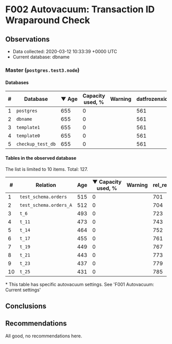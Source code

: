 # F002 Autovacuum: Transaction ID Wraparound Check #

## Observations ##
- Data collected: 2020-03-12 10:33:39 +0000 UTC
- Current database: dbname




### Master (`postgres.test3.node`) ###


#### Databases ####


| \# | Database | &#9660;&nbsp;Age | Capacity used, % | Warning | datfrozenxid |
|--|--------|-----|------------------|---------|--------------|
| 1 |`postgres`|655 |0 |  |561 |
| 2 |`dbname`|655 |0 |  |561 |
| 3 |`template1`|655 |0 |  |561 |
| 4 |`template0`|655 |0 |  |561 |
| 5 |`checkup_test_db`|655 |0 |  |561 |


#### Tables in the observed database ####
The list is limited to 10 items. Total: 127.

| \# | Relation | Age | &#9660;&nbsp;Capacity used, % | Warning |rel_relfrozenxid | toast_relfrozenxid |
|---|-------|-----|------------------|---------|-----------------|--------------------|
| 1 |`test_schema.orders` |515 |0 |  |701 |0 |
| 2 |`test_schema.orders_A` |512 |0 |  |704 |0 |
| 3 |`t_6` |493 |0 |  |723 |0 |
| 4 |`t_11` |473 |0 |  |743 |0 |
| 5 |`t_14` |464 |0 |  |752 |0 |
| 6 |`t_17` |455 |0 |  |761 |0 |
| 7 |`t_19` |449 |0 |  |767 |0 |
| 8 |`t_21` |443 |0 |  |773 |0 |
| 9 |`t_23` |437 |0 |  |779 |0 |
| 10 |`t_25` |431 |0 |  |785 |0 |


\* This table has specific autovacuum settings. See 'F001 Autovacuum: Current settings'


## Conclusions ##
 


## Recommendations ##
  All good, no recommendations here.
 

